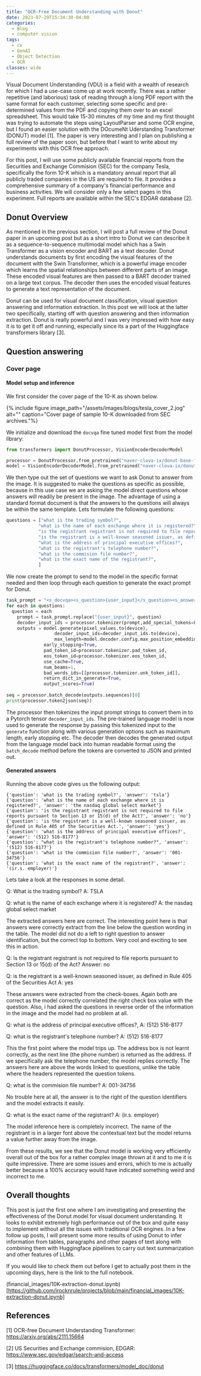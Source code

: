 ```yaml
---
title: "OCR-Free Document Understanding with Donut"
date: 2023-07-29T15:34:30-04:00
categories:
  - Blog
  - computer vision
tags:
  - cv
  - GenAI
  - Object Detection
  - OCR
classes: wide
---
```


Visual Document Understanding (VDU) is a field with a wealth of research for which I had a use-case come up at work recently. There was a rather repetitive (and laborious) task of reading through a long PDF report with the same format for each customer, selecting some specific and pre-determined values from the PDF and copying them over to an excel spreadsheet. This would take 15-30 minutes of my time and my first thought was trying to automate the steps using LayoutParser and some OCR engine, but I found an easier solution with the DOcumeNt Uderstanding Transformer (DONUT) model [1]. The paper is very interesting and I plan on publishing a full review of the paper soon, but before that I want to write about my experiments with this OCR free approach. 

For this post, I will use some publicly available financial reports from the Securities and Exchange Commision (SEC) for the company Tesla, specifically the form 10-K which is a mandatory annual report that all publicly traded companies in the US are required to file. It provides a comprehensive summary of a company's financial performance and business activities. We will consider only a few select pages in this experiment. Full reports are available within the SEC's EDGAR database [2].

## Donut Overview

As mentioned in the previous section, I will post a full review of the Donut paper in an upcoming post but as a short intro to Donut we can describe it as a sequence-to-sequence multimodal model which has a Swin Transformer as a vision encoder and BART as a text decoder. Donut understands documents by first encoding the visual features of the document with the Swin Transformer, which is a powerful image encoder which learns the spatial relationships between different parts of an image. These encoded visual features are then passed to a BART decoder trained on a large text corpus. The decoder then uses the encoded visual features to generate a text representation of the document. 

Donut can be used for visual document classification, visual question answering and information extraction. In this post we will look at the latter two specifically, starting off with question answering and then information extraction. Donut is really powerful and I was very impressed with how easy it is to get it off and running, especially since its a part of the Huggingface transformers library [3].

## Question answering

### Cover page

#### Model setup and inference

We first consider the cover page of the 10-K as shown below. 

{% include figure image_path="/assets/images/blogs/tesla_cover_2.jog" alt="" caption="Cover page of sample 10-K downloaded from SEC archives."%}

We initialize and download the `docvqa` fine tuned model first from the model library:

```python
from transformers import DonutProcessor, VisionEncoderDecoderModel

processor = DonutProcessor.from_pretrained("naver-clova-ix/donut-base-finetuned-docvqa")
model = VisionEncoderDecoderModel.from_pretrained("naver-clova-ix/donut-base-finetuned-docvqa")
```

We then type out the set of questions we want to ask Donut to answer from the image. It is suggested to make the questions as specific as possible, because in this use case we are asking the model direct questions whose answers will readily be present in the image. The advantage of using a standard format document is that the answers to the questions will always be within the same template. Lets formulate the following questions:

```python
questions = ["what is the trading symbol?",
            "what is the name of each exchange where it is registered?",
            "is the registrant registrant is not required to file reports pursuant to Section 13 or 15(d) of the Act?",
            "is the registrant is a well-known seasoned issuer, as defined in Rule 405 of the Securities Act.",
            "what is the address of principal executive offices?",
            "what is the registrant's telephone number?",
            "what is the commision file number?",
            "what is the exact name of the registrant?",
            ]
```

We now create the prompt to send to the model in the specific format needed and then loop through each question to generate the exact prompt for Donut. 

```python
task_prompt = "<s_docvqa><s_question>{user_input}</s_question><s_answer>"
for each in questions:
  question = each
	prompt = task_prompt.replace("{user_input}", question)
	decoder_input_ids = processor.tokenizer(prompt,add_special_tokens=False, return_tensors="pt")["input_ids"]
	outputs = model.generate(pixel_values.to(device),
                  decoder_input_ids=decoder_input_ids.to(device),
                  max_length=model.decoder.config.max_position_embeddings,
	          early_stopping=True,
	          pad_token_id=processor.tokenizer.pad_token_id,
	          eos_token_id=processor.tokenizer.eos_token_id,
	          use_cache=True,
	          num_beams=1,
	          bad_words_ids=[[processor.tokenizer.unk_token_id]],
	          return_dict_in_generate=True,
	          output_scores=True)
	
seq = processor.batch_decode(outputs.sequences)[0]
print(processor.token2json(seq))
```

The processor then tokenizes the input prompt strings to convert them in to a Pytorch tensor `decoder_input_ids`. The pre-trained language model is now used to generate the response by passing this tokenized input to the `generate` function along with various generation options such as maximum length, early stopping etc. The decoder then decodes the generated output from the language model back into human readable format using the `batch_decode` method before the tokens are converted to JSON and printed out. 

#### Generated answers
Running the above code gives us the following output:

```
{'question': 'what is the trading symbol?', 'answer': 'tsla'}
{'question': 'what is the name of each exchange where it is registered?', 'answer': 'the nasdaq global select market'}
{'question': 'is the registrant registrant is not required to file reports pursuant to Section 13 or 15(d) of the Act?', 'answer': 'no'}
{'question': 'is the registrant is a well-known seasoned issuer, as defined in Rule 405 of the Securities Act.', 'answer': 'yes'}
{'question': 'what is the address of principal executive offices?', 'answer': '(512) 516-8177'}
{'question': "what is the registrant's telephone number?", 'answer': '(512) 516-8177'}
{'question': 'what is the commision file number?', 'answer': '001-34756'}
{'question': 'what is the exact name of the registrant?', 'answer': '(ir.s. employer)'}
```

Lets take a look at the responses in some detail. 

Q: What is the trading symbol? 
A: TSLA

Q: what is the name of each exchange where it is registered?
A: the nasdaq global select market

The extracted answers here are correct. The interesting point here is that answers were correctly extract from the line below the question wording in the table. The model did not do a left to right question to answer identification, but the correct top to bottom. Very cool and exciting to see this in action. 

Q: Is the registrant registrant is not required to file reports pursuant to Section 13 or 15(d) of the Act?
Answer: no

Q: is the registrant is a well-known seasoned issuer, as defined in Rule 405 of the Securities Act
A: yes

These answers were extracted from the check-boxes. Again both are correct as the model correctly correlated the right check box value with the question. Also, i had asked the questions in reverse order of the information in the image and the model had no problem at all. 

Q: what is the address of principal executive offices?, 
A: (512) 516-8177

Q: what is the registrant's telephone number?
A: (512) 516-8177

This the first point where the model trips up. The address box is not learnt correctly, as the next line (the phone number) is returned as the address. If we specifically ask the telephone number, the model replies correctly. The answers here are above the words linked to questions, unlike the table where the headers represented the question tokens. 

Q:  what is the commision file number?
A: 001-34756

No trouble here at all, the answer is to the right of the question identifiers and the model extracts it easily. 

Q: what is the exact name of the registrant?
A: (ir.s. employer)

The model inference here is completely incorrect. The name of the registrant is in a larger font above the contextual text but the model returns a value further away from the image. 

From these results, we see that the Donut model is working very efficiently overall out of the box for a rather complex image thrown at it and to me it is quite impressive. There are some issues and errors, which to me is actually better because a 100% accuracy would have indicated something weird and incorrect to me. 

## Overall thoughts

This post is just the first one where I am investigating and presenting the effectiveness of the Donut model for visual document understanding. It looks to exhibit extremely high performance out of the box and quite easy to implement without all the issues with traditional OCR engines. In a few follow up posts, I will present some more results of using Donut to infer information from tables, paragraphs and other pages of text along with combining them with Huggingface pipelines to carry out text summarization and other features of LLMs. 

If you would like to check them out before I get to actually post them in the upcoming days, here is the link to the full notebook. 


(financial_images/10K-extraction-donut.ipynb)[https://github.com/irocknrule/projects/blob/main/financial_images/10K-extraction-donut.ipynb]


## References

[1] OCR-free Document Understanding Transformer: https://arxiv.org/abs/2111.15664

[2] US Securities and Exchange commision, EDGAR: https://www.sec.gov/edgar/search-and-access

[3] https://huggingface.co/docs/transformers/model_doc/donut
